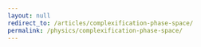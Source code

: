 ```yaml
---
layout: null
redirect_to: /articles/complexification-phase-space/
permalink: /physics/complexification-phase-space/
---
```

